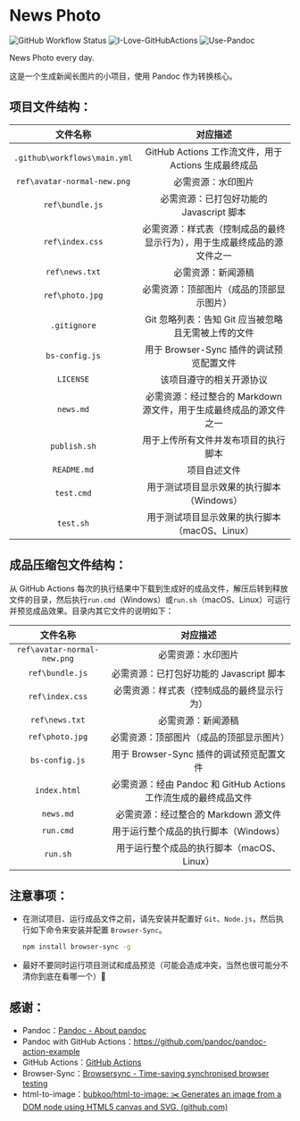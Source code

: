# News Photo  

![GitHub Workflow Status](https://img.shields.io/github/actions/workflow/status/WitherZuo/NewsPhoto/main.yml?style=for-the-badge&logo=github-actions&logoColor=white)  ![I-Love-GitHubActions](https://img.shields.io/badge/I%20%E2%9D%A4%20YOU-GITHUB%20ACTIONS-blue?style=for-the-badge&logo=github&logoColor=white)  ![Use-Pandoc](https://img.shields.io/badge/USE-Pandoc-red?style=for-the-badge&logo=markdown&logoColor=white)  

News Photo every day.  

这是一个生成新闻长图片的小项目，使用 Pandoc 作为转换核心。

## 项目文件结构：

|           文件名称           |                           对应描述                           |
| :--------------------------: | :----------------------------------------------------------: |
| `.github\workflows\main.yml` |     GitHub Actions 工作流文件，用于 Actions 生成最终成品     |
| `ref\avatar-normal-new.png`  |                      必需资源：水印图片                      |
|       `ref\bundle.js`        |           必需资源：已打包好功能的 Javascript 脚本           |
|       `ref\index.css`        | 必需资源：样式表（控制成品的最终显示行为），用于生成最终成品的源文件之一 |
|        `ref\news.txt`        |                      必需资源：新闻源稿                      |
|       `ref\photo.jpg`        |           必需资源：顶部图片（成品的顶部显示图片）           |
|         `.gitignore`         |     Git 忽略列表：告知 Git 应当被忽略且无需被上传的文件      |
|        `bs-config.js`        |           用于 Browser-Sync 插件的调试预览配置文件           |
|          `LICENSE`           |                   该项目遵守的相关开源协议                   |
|          `news.md`           | 必需资源：经过整合的 Markdown 源文件，用于生成最终成品的源文件之一 |
|         `publish.sh`         |             用于上传所有文件并发布项目的执行脚本             |
|         `README.md`          |                         项目自述文件                         |
|          `test.cmd`          |          用于测试项目显示效果的执行脚本（Windows）           |
|          `test.sh`           |        用于测试项目显示效果的执行脚本（macOS、Linux）        |

## 成品压缩包文件结构：  

从 GitHub Actions 每次的执行结果中下载到生成好的成品文件，解压后转到释放文件的目录，然后执行`run.cmd`（Windows）或`run.sh`（macOS、Linux）可运行并预览成品效果。目录内其它文件的说明如下：

|          文件名称           |                           对应描述                           |
| :-------------------------: | :----------------------------------------------------------: |
| `ref\avatar-normal-new.png` |                      必需资源：水印图片                      |
|       `ref\bundle.js`       |           必需资源：已打包好功能的 Javascript 脚本           |
|       `ref\index.css`       |          必需资源：样式表（控制成品的最终显示行为）          |
|       `ref\news.txt`        |                      必需资源：新闻源稿                      |
|       `ref\photo.jpg`       |           必需资源：顶部图片（成品的顶部显示图片）           |
|       `bs-config.js`        |           用于 Browser-Sync 插件的调试预览配置文件           |
|        `index.html`         | 必需资源：经由 Pandoc 和 GitHub Actions 工作流生成的最终成品文件 |
|          `news.md`          |             必需资源：经过整合的 Markdown 源文件             |
|          `run.cmd`          |            用于运行整个成品的执行脚本（Windows）             |
|          `run.sh`           |          用于运行整个成品的执行脚本（macOS、Linux）          |

## 注意事项：

- 在测试项目、运行成品文件之前，请先安装并配置好 `Git`、`Node.js`，然后执行如下命令来安装并配置 `Browser-Sync`。

  ```bash
  npm install browser-sync -g
  ```
  
- 最好不要同时运行项目测试和成品预览（可能会造成冲突，当然也很可能分不清你到底在看哪一个）🤣  

## 感谢：

- Pandoc：[Pandoc - About pandoc](https://pandoc.org/index.html)  
- Pandoc with GitHub Actions：https://github.com/pandoc/pandoc-action-example  
- GitHub Actions：[GitHub Actions](https://github.com/features/actions)  
- Browser-Sync：[Browsersync - Time-saving synchronised browser testing](https://www.browsersync.io/)
- html-to-image：[bubkoo/html-to-image: ✂️ Generates an image from a DOM node using HTML5 canvas and SVG. (github.com)](https://github.com/bubkoo/html-to-image)  